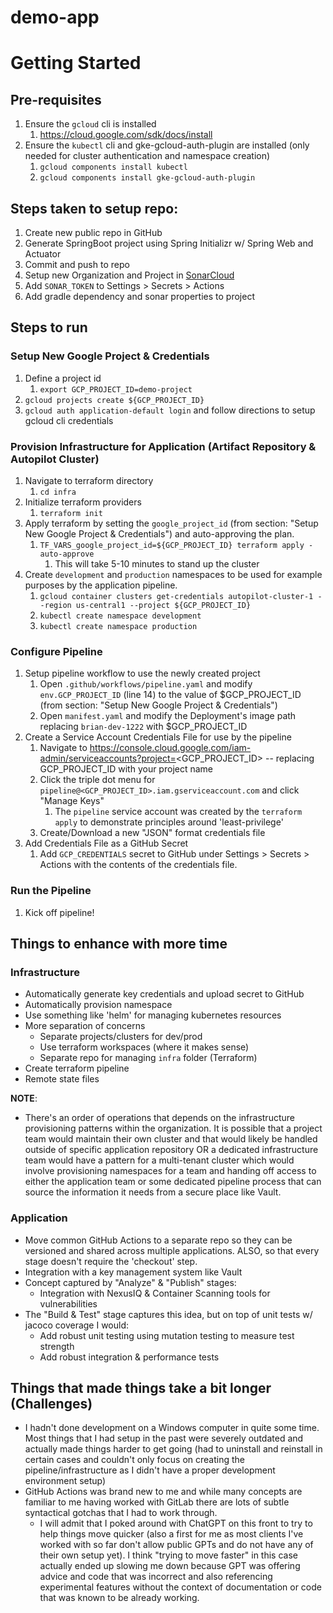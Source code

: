 # demo-app

# Getting Started

## Pre-requisites
1. Ensure the `gcloud` cli is installed 
    1. https://cloud.google.com/sdk/docs/install
2. Ensure the `kubectl` cli and gke-gcloud-auth-plugin are installed (only needed for cluster authentication and namespace creation)
    1. `gcloud components install kubectl`
    2. `gcloud components install gke-gcloud-auth-plugin`

## Steps taken to setup repo:
1. Create new public repo in GitHub 
2. Generate SpringBoot project using Spring Initializr w/ Spring Web and Actuator
3. Commit and push to repo
4. Setup new Organization and Project in [SonarCloud](https://sonarcloud.io/)
5. Add `SONAR_TOKEN` to Settings > Secrets > Actions
6. Add gradle dependency and sonar properties to project

## Steps to run

### Setup New Google Project & Credentials
1. Define a project id 
    1. `export GCP_PROJECT_ID=demo-project`
2. `gcloud projects create ${GCP_PROJECT_ID}`
3. `gcloud auth application-default login` and follow directions to setup gcloud cli credentials

### Provision Infrastructure for Application (Artifact Repository & Autopilot Cluster)
1. Navigate to terraform directory
    1. `cd infra`
2. Initialize terraform providers
    1. `terraform init`
3. Apply terraform by setting the `google_project_id` (from section: "Setup New Google Project & Credentials") and auto-approving the plan.
    1. `TF_VARS_google_project_id=${GCP_PROJECT_ID} terraform apply -auto-approve`
        1. This will take 5-10 minutes to stand up the cluster
4. Create `development` and `production` namespaces to be used for example purposes by the application pipeline.
    1. `gcloud container clusters get-credentials autopilot-cluster-1 --region us-central1 --project ${GCP_PROJECT_ID}`
    2. `kubectl create namespace development`
    3. `kubectl create namespace production`

### Configure Pipeline 
1. Setup pipeline workflow to use the newly created project
    1. Open `.github/workflows/pipeline.yaml` and modify `env.GCP_PROJECT_ID` (line 14) to the value of $GCP_PROJECT_ID (from section: "Setup New Google Project & Credentials")
    2. Open `manifest.yaml` and modify the Deployment's image path replacing `brian-dev-1222` with $GCP_PROJECT_ID
2. Create a Service Account Credentials File for use by the pipeline
    1. Navigate to https://console.cloud.google.com/iam-admin/serviceaccounts?project=<GCP_PROJECT_ID> -- replacing GCP_PROJECT_ID with your project name
    2. Click the triple dot menu for `pipeline@<GCP_PROJECT_ID>.iam.gserviceaccount.com` and click "Manage Keys"
        1. The `pipeline` service account was created by the `terraform apply` to demonstrate principles around 'least-privilege'
    3. Create/Download a new "JSON" format credentials file
3. Add Credentials File as a GitHub Secret
    1. Add `GCP_CREDENTIALS` secret to GitHub under Settings > Secrets > Actions with the contents of the credentials file.

### Run the Pipeline
1. Kick off pipeline!

## Things to enhance with more time
### Infrastructure
- Automatically generate key credentials and upload secret to GitHub 
- Automatically provision namespace 
- Use something like 'helm' for managing kubernetes resources
- More separation of concerns
    - Separate projects/clusters for dev/prod 
    - Use terraform workspaces (where it makes sense)
    - Separate repo for managing `infra` folder (Terraform)
- Create terraform pipeline
- Remote state files

**NOTE**:
  - There's an order of operations that depends on the infrastructure provisioning patterns within the organization. It is possible that a project team would maintain their own cluster and that would likely be handled outside of specific application repository OR a dedicated infrastructure team would have a pattern for a multi-tenant cluster which would involve provisioning namespaces for a team and handing off access to either the application team or some dedicated pipeline process that can source the information it needs from a secure place like Vault.

### Application
- Move common GitHub Actions to a separate repo so they can be versioned and shared across multiple applications. ALSO, so that every stage doesn't require the 'checkout' step.
- Integration with a key management system like Vault
- Concept captured by "Analyze" & "Publish" stages:
    - Integration with NexusIQ & Container Scanning tools for vulnerabilities
- The "Build & Test" stage captures this idea, but on top of unit tests w/ jacoco coverage I would:
    - Add robust unit testing using mutation testing to measure test strength
    - Add robust integration & performance tests

## Things that made things take a bit longer (Challenges)
- I hadn't done development on a Windows computer in quite some time. Most things that I had setup in the past were severely outdated and actually made things harder to get going (had to uninstall and reinstall in certain cases and couldn't only focus on creating the pipeline/infrastructure as I didn't have a proper development environment setup)
- GitHub Actions was brand new to me and while many concepts are familiar to me having worked with GitLab there are lots of subtle syntactical gotchas that I had to work through.
     - I will admit that I poked around with ChatGPT on this front to try to help things move quicker (also a first for me as most clients I've worked with so far don't allow public GPTs and do not have any of their own setup yet). I think "trying to move faster" in this case actually ended up slowing me down because GPT was offering advice and code that was incorrect and also referencing experimental features without the context of documentation or code that was known to be already working.
